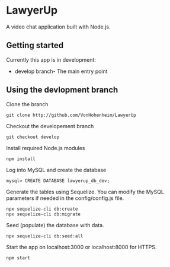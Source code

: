 # LawyerUp
A video chat application built with Node.js.

## Getting started
Currently this app is in development:
* develop branch- The main entry point

## Using the devlopment branch
Clone the branch
```
git clone http://github.com/VonHohenheim/LawyerUp
```
Checkout the developement branch
```
git checkout develop
```
Install required Node.js modules
```
npm install
```
Log into MySQL and create the database
```
mysql> CREATE DATABASE lawyerup_db_dev;
```

Generate the tables using Sequelize. You can modify the MySQL parameters if needed in the config/config.js file. 
```
npx sequelize-cli db:create
npx sequelize-cli db:migrate
```
Seed (populate) the database with data.
```
npx sequelize-cli db:seed:all
```
Start the app on localhost:3000 or localhost:8000 for HTTPS.
```
npm start
```


